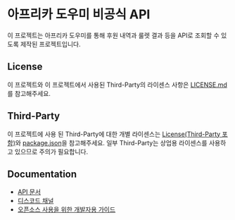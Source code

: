 # 아프리카 도우미 비공식 API
이 프로젝트는 아프리카 도우미를 통해 후원 내역과 룰렛 결과 등을 API로 조회할 수 있도록 제작된 프로젝트입니다.

## License
이 프로젝트와 이 프로젝트에서 사용된 Third-Party의 라이센스 사항은 [LICENSE.md](/LICENSE.md)를 참고해주세요.

## Third-Party
이 프로젝트에 사용 된 Third-Party에 대한 개별 라이센스는 [License(Third-Party 포함)](License.md)와 [package.json](package.json)을 참고해주세요.
일부 Third-Party는 상업용 라이센스를 사용하고 있으므로 주의가 필요합니다.

## Documentation
- [API 문서](https://dochis2013.gitbook.io/afreehp-api/)
- [디스코드 채널](https://discord.gg/cNVpzCkEvM)
- [오픈소스 사용을 위한 개발자용 가이드](/.github/docs/README.md)